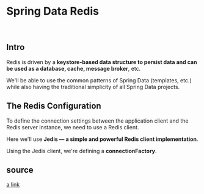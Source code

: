 # Spring Data Redis

<br>

## Intro

Redis is driven by a **keystore-based data structure to persist data and can be used as a database, cache, message broker**, etc.

We'll be able to use the common patterns of Spring Data (templates, etc.) while also having the traditional simplicity of all Spring Data projects.

## The Redis Configuration

To define the connection settings between the application client and the Redis server instance, we need to use a Redis client.


Here we'll use **Jedis — a simple and powerful Redis client implementation**.


Using the Jedis client, we're defining a **connectionFactory**.

## source

[a link](https://www.baeldung.com/spring-data-redis-tutorial)
